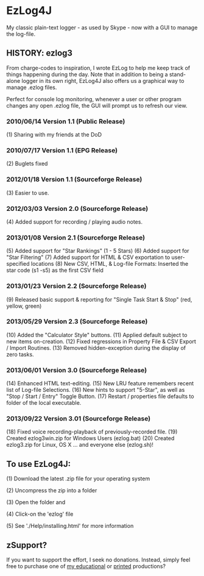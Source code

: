 # EzLog4J
My classic plain-text logger - as used by Skype - now with a GUI to manage the log-file.


## HISTORY: ezlog3


From charge-codes to inspiration, I wrote EzLog to 
help me keep track of things happening during the 
day. Note that in addition to being a stand-alone 
logger in its own right, EzLog4J also offers us a 
graphical way to manage .ezlog files.

Perfect for console log monitoring, whenever a user 
or other program changes any open .ezlog file, the 
GUI will prompt us to refresh our view.

### 2010/06/14 Version 1.1 (Public Release)
(1) Sharing with my friends at the DoD	

### 2010/07/17 Version 1.1 (EPG Release)
(2) Buglets fixed

### 2012/01/18 Version 1.1 (Sourceforge Release)
(3) Easier to use.

### 2012/03/03 Version 2.0 (Sourceforge Release)
(4) Added support for recording / playing audio notes.

### 2013/01/08 Version 2.1 (Sourceforge Release)
(5) Added support for "Star Rankings" (1 - 5 Stars)
(6) Added support for "Star Filtering"
(7) Added support for HTML & CSV exportation to user-specified locations
(8) New CSV, HTML, & Log-file Formats: Inserted the star code (s1 -s5) as the first CSV field

### 2013/01/23 Version 2.2 (Sourceforge Release)
(9) Released basic support & reporting for "Single Task Start & Stop" (red, yellow, green)

### 2013/05/29 Version 2.3 (Sourceforge Release)
(10) Added the "Calculator Style" buttons.
(11) Applied default subject to new items on-creation.
(12) Fixed regressions in Property File & CSV Export / Import Routines.
(13) Removed hidden-exception during the display of zero tasks.

### 2013/06/01 Version 3.0 (Sourceforge Release)
(14) Enhanced HTML text-editing.
(15) New LRU feature remembers recent list of Log-file Selections.
(16) New hints to support "5-Star", as well as "Stop / Start / Entry" Toggle Button.
(17) Restart / properties file defaults to folder of the local executable.

### 2013/09/22 Version 3.01 (Sourceforge Release)
(18) Fixed voice recording-playback of previously-recorded file.
(19) Created ezlog3win.zip for Windows Users (ezlog.bat)
(20) Created ezlog3.zip for Linux, OS X ... and everyone else (ezlog.sh)!

## To use EzLog4J:

(1) Download the latest .zip file for your operating system

(2) Uncompress the zip into a folder

(3) Open the folder and 

(4) Click-on the 'ezlog' file

(5) See './Help/installing.html' for more information

## zSupport?
If you want to support the effort, I seek no donations. Instead, simply feel free to purchase one of [my educational](https://www.udemy.com/user/randallnagy2/) or [printed](https://www.amazon.com/Randall-Nagy/e/B08ZJLH1VN?ref=sr_ntt_srch_lnk_1&qid=1660050704&sr=8-1) productions?


